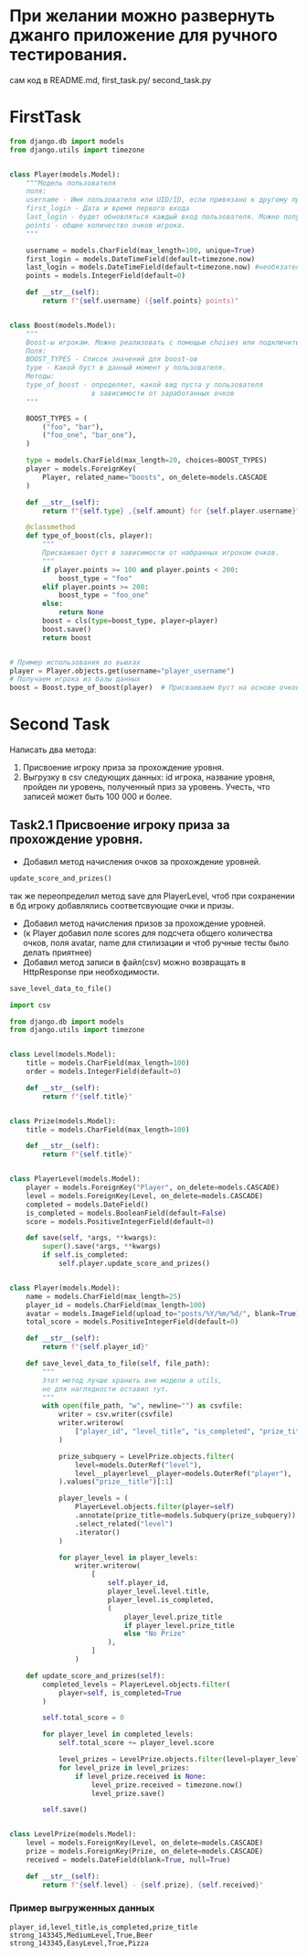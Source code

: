 # При желании можно развернуть джанго приложение для ручного тестирования.

сам код в README.md, first_task.py/ second_task.py

# FirstTask

```python {"id":"01J6VYGB2C7R02YC9VNPNJSJ6P"}
from django.db import models
from django.utils import timezone


class Player(models.Model):
    """Модель пользователя
    поля:
    username - Имя пользователя или UID/ID, если привязано к другому приложению
    first_login - Дата и время первого входа
    last_login - будет обновляться каждый вход пользователя. Можно получить в middleware или сигналами.
    points - общее количество очков игрока.
    """

    username = models.CharField(max_length=100, unique=True)
    first_login = models.DateTimeField(default=timezone.now)
    last_login = models.DateTimeField(default=timezone.now) #необязательное поле.
    points = models.IntegerField(default=0)

    def __str__(self):
        return f"{self.username} ({self.points} points)"


class Boost(models.Model):
    """
    Boost-ы игрокам. Можно реализовать с помощью choises или подключить
    Поля:
    BOOST_TYPES - Список значений для boost-ов
    type - Какой буст в данный момент у пользователя.
    Методы:
    type_of_boost - определяет, какой вид пуста у пользователя
                    в зависимости от заработанных очков
    """

    BOOST_TYPES = (
        ("foo", "bar"),
        ("foo_one", "bar_one"),
    )

    type = models.CharField(max_length=20, choices=BOOST_TYPES)
    player = models.ForeignKey(
        Player, related_name="boosts", on_delete=models.CASCADE
    )

    def __str__(self):
        return f"{self.type} ,{self.amount} for {self.player.username}"

    @classmethod
    def type_of_boost(cls, player):
        """
        Присваивает буст в зависимости от набранных игроком очков.
        """
        if player.points >= 100 and player.points < 200:
            boost_type = "foo"
        elif player.points >= 200:
            boost_type = "foo_one"
        else:
            return None
        boost = cls(type=boost_type, player=player)
        boost.save()
        return boost


# Пример использования во вьюхах
player = Player.objects.get(username="player_username")
# Получаем игрока из базы данных
boost = Boost.type_of_boost(player)  # Присваиваем буст на основе очков игрока
```

# Second Task

Написать два метода:

1. Присвоение игроку приза за прохождение уровня.
2. Выгрузку в csv следующих данных: id игрока, название уровня, пройден ли уровень, полученный приз за уровень. Учесть, что записей может быть 100 000 и более.

## Task2.1 Присвоение игроку приза за прохождение уровня.

- Добавил метод начисления очков за прохождение уровней.
```python
update_score_and_prizes()
```
так же переопределил метод save для PlayerLevel, чтоб при сохранении в бд игроку добавлялись соответсвующие очки и призы.
- Добавил метод начисления призов за прохождение уровней.
- (к Player добавил поле scores для подсчета общего количества очков, поля avatar, name для стилизации и чтоб ручные тесты было делать приятнее)
- Добавил метод записи в файл(csv) можно возвращать в HttpResponse при необходимости.
```python
save_level_data_to_file()
```

```python {"id":"01J6VYGB2EXN1J3YHVA0VHBC6H"}
import csv

from django.db import models
from django.utils import timezone


class Level(models.Model):
    title = models.CharField(max_length=100)
    order = models.IntegerField(default=0)

    def __str__(self):
        return f"{self.title}"


class Prize(models.Model):
    title = models.CharField(max_length=100)

    def __str__(self):
        return f"{self.title}"


class PlayerLevel(models.Model):
    player = models.ForeignKey("Player", on_delete=models.CASCADE)
    level = models.ForeignKey(Level, on_delete=models.CASCADE)
    completed = models.DateField()
    is_completed = models.BooleanField(default=False)
    score = models.PositiveIntegerField(default=0)

    def save(self, *args, **kwargs):
        super().save(*args, **kwargs)
        if self.is_completed:
            self.player.update_score_and_prizes()


class Player(models.Model):
    name = models.CharField(max_length=25)
    player_id = models.CharField(max_length=100)
    avatar = models.ImageField(upload_to="posts/%Y/%m/%d/", blank=True)
    total_score = models.PositiveIntegerField(default=0)

    def __str__(self):
        return f"{self.player_id}"

    def save_level_data_to_file(self, file_path):
        """
        Этот метод лучше хранить вне модели в utils,
        но для наглядности оставил тут.
        """
        with open(file_path, "w", newline="") as csvfile:
            writer = csv.writer(csvfile)
            writer.writerow(
                ["player_id", "level_title", "is_completed", "prize_title"]
            )

            prize_subquery = LevelPrize.objects.filter(
                level=models.OuterRef("level"),
                level__playerlevel__player=models.OuterRef("player"),
            ).values("prize__title")[:1]

            player_levels = (
                PlayerLevel.objects.filter(player=self)
                .annotate(prize_title=models.Subquery(prize_subquery))
                .select_related("level")
                .iterator()
            )

            for player_level in player_levels:
                writer.writerow(
                    [
                        self.player_id,
                        player_level.level.title,
                        player_level.is_completed,
                        (
                            player_level.prize_title
                            if player_level.prize_title
                            else "No Prize"
                        ),
                    ]
                )

    def update_score_and_prizes(self):
        completed_levels = PlayerLevel.objects.filter(
            player=self, is_completed=True
        )

        self.total_score = 0

        for player_level in completed_levels:
            self.total_score += player_level.score

            level_prizes = LevelPrize.objects.filter(level=player_level.level)
            for level_prize in level_prizes:
                if level_prize.received is None:
                    level_prize.received = timezone.now()
                    level_prize.save()

        self.save()


class LevelPrize(models.Model):
    level = models.ForeignKey(Level, on_delete=models.CASCADE)
    prize = models.ForeignKey(Prize, on_delete=models.CASCADE)
    received = models.DateField(blank=True, null=True)

    def __str__(self):
        return f"{self.level} - {self.prize}, {self.received}"

```

### Пример выгруженных данных

```csv {"id":"01J6VYGB2EXN1J3YHVA6AD3C5N"}
player_id,level_title,is_completed,prize_title
strong_143345,MediumLevel,True,Beer
strong_143345,EasyLevel,True,Pizza
```